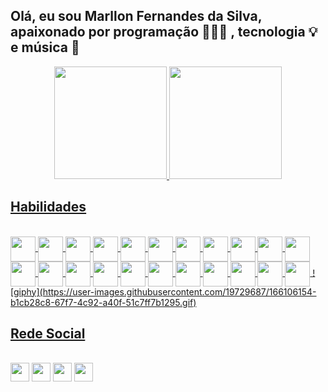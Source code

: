 ## Olá, eu sou Marllon Fernandes da Silva, apaixonado por programação 👨🏻‍💻 , tecnologia 💡 e música 🎹
<div align="center">
  <a href="https://github.com/marllonfernandes">
  <img height="180em" src="https://github-readme-stats.vercel.app/api?username=marllonfernandes&show_icons=true&theme=codepen&include_all_commits=true&count_private=true"/>
  <img height="180em" src="https://github-readme-stats.vercel.app/api/top-langs/?username=marllonfernandes&layout=compact&langs_count=7&theme=codepen"/>
</div>

## Habilidades

<div style="display: inline_block"><br>
  <img align="center" height="40" width="40" src="https://img.icons8.com/color/344/html-5--v1.png">
  <img align="center" height="40" width="40" src="https://img.icons8.com/color/344/css3.png">
  <img align="center" height="40" width="40" src="https://img.icons8.com/color/344/javascript--v1.png">
  <img align="center" height="40" width="40" src="https://img.icons8.com/color/344/typescript.png">
  <img align="center" height="40" width="40" src="https://img.icons8.com/fluency/344/docker.png">
  <img align="center" height="40" width="40" src="https://img.icons8.com/color/344/kubernetes.png">
  <img align="center" height="40" width="40" src="https://img.icons8.com/color/344/python--v1.png">
  <img align="center" height="40" width="40" src="https://img.icons8.com/ios-filled/344/c-sharp-logo.png">
  <img align="center" height="40" width="40" src="https://img.icons8.com/color/344/nodejs.png">
  <img align="center" height="40" width="40" src="https://img.icons8.com/color/344/mongodb.png">
  <img align="center" height="40" width="40" src="https://img.icons8.com/color/344/graphql.png">
  <img align="center" height="40" width="40" src="https://img.icons8.com/color/344/microsoft-sql-server.png">
  <img align="center" height="40" width="40" src="https://img.icons8.com/color/344/mysql-logo.png">
  <img align="center" height="40" width="40" src="https://img.icons8.com/color/344/postgreesql.png">
  <img align="center" height="40" width="40" src="https://img.icons8.com/color/344/terraform.png">
  <img align="center" height="40" width="40" src="https://img.icons8.com/color/344/ansible.png">
  <img align="center" height="40" width="40" src="https://img.icons8.com/color/344/linux--v1.png">
  <img align="center" height="40" width="40" src="https://img.icons8.com/color/344/nginx.png">
  <img align="center" height="40" width="40" src="https://img.icons8.com/color/344/azure-1.png">
  <img align="center" height="40" width="40" src="https://img.icons8.com/color/344/vue-js.png">
  <img align="center" height="40" width="40" src="https://img.icons8.com/color/344/amazon-web-services.png">
  <img align="center" height="40" width="40" src="https://img.icons8.com/color/344/google-cloud.png">
  ![giphy](https://user-images.githubusercontent.com/19729687/166106154-b1cb28c8-67f7-4c92-a40f-51c7ff7b1295.gif)
</div>
  
  ## Rede Social
 
<div style="display: inline_block"><br>
  <a href="https://www.instagram.com/fernandesmarllon/" target="_blank"><img src="https://cdn-icons-png.flaticon.com/512/174/174855.png" target="_blank" width="30px" height="30px"></a>
 	<a href="https://twitter.com/marllonfdes" target="_blank"><img src="https://cdn-icons-png.flaticon.com/512/174/174876.png" target="_blank" width="30px" height="30px"></a>
  <a href = "mailto:marllon.mfb@gmail.com"><img src="https://cdn-icons-png.flaticon.com/512/300/300228.png" target="_blank" width="30px" height="30px"></a>
  <a href="https://www.linkedin.com/in/marllon-fernandes-da-silva-99513629" target="_blank"><img src="https://cdn-icons-png.flaticon.com/512/174/174857.png" target="_blank" width="30px" height="30px"></a> 
</div>